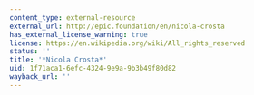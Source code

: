 ```yaml
---
content_type: external-resource
external_url: http://epic.foundation/en/nicola-crosta
has_external_license_warning: true
license: https://en.wikipedia.org/wiki/All_rights_reserved
status: ''
title: '*Nicola Crosta*'
uid: 1f71aca1-6efc-4324-9e9a-9b3b49f80d82
wayback_url: ''
---
```

